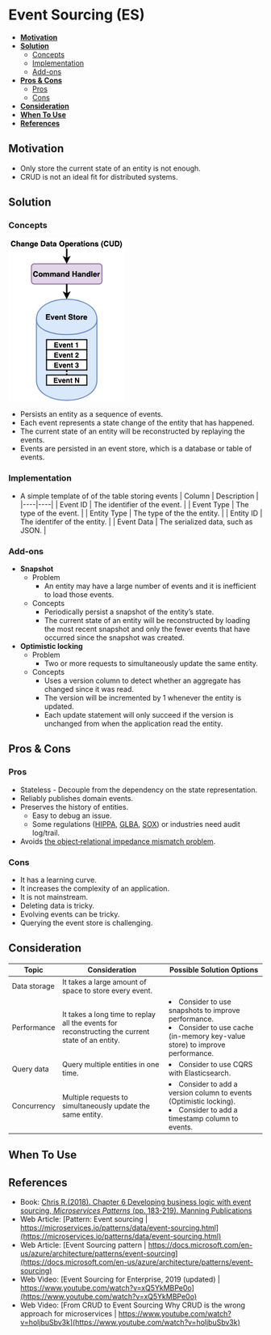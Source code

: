 # Event Sourcing (ES)

- [**Motivation**](#motivation)
- [**Solution**](#solution)
   - [Concepts](#concepts)
   - [Implementation](#implementation)
   - [Add-ons](#add-ons)
- [**Pros & Cons**](#pros--cons)
   - [Pros](#pros)
   - [Cons](#cons)
- [**Consideration**](#consideration)
- [**When To Use**](#when-to-use)
- [**References**](#references)
   
## Motivation
- Only store the current state of an entity is not enough.
- CRUD is not an ideal fit for distributed systems.

## Solution
### Concepts
![](../../diagrams/png/event_sourcing_small.png)
- Persists an entity as a sequence of events.
- Each event represents a state change of the entity that has happened.
- The current state of an entity will be reconstructed by replaying the events.
- Events are persisted in an event store, which is a database or table of events.

### Implementation
- A simple template of of the table storing events
  | Column | Description |
  |----|----|
  | Event ID | The identifier of the event. |
  | Event Type | The type of the event. |
  | Entity Type | The type of the the entity. |
  | Entity ID | The identifer of the entity. |
  | Event Data | The serialized data, such as JSON. |

### Add-ons
- **Snapshot**
   - Problem
      - An entity may have a large number of events and it is inefficient to load those events.
   - Concepts
      - Periodically persist a snapshot of the entity’s state.
      - The current state of an entity will be reconstructed by loading the most recent snapshot and only the fewer events that have occurred since the snapshot was created.
- **Optimistic locking**
   - Problem
      - Two or more requests to simultaneously update the same entity.
   - Concepts
      - Uses a version column to detect whether an aggregate has changed since it was read.
      - The version will be incremented by 1 whenever the entity is updated.
      - Each update statement will only succeed if the version is unchanged from when the application read the entity.
 
## Pros & Cons
### Pros
- Stateless - Decouple from the dependency on the state representation.
- Reliably publishes domain events.
- Preserves the history of entities.
   - Easy to debug an issue.
   - Some regulations ([HIPPA](https://en.wikipedia.org/wiki/Health_Insurance_Portability_and_Accountability_Act), [GLBA](https://en.wikipedia.org/wiki/Gramm%E2%80%93Leach%E2%80%93Bliley_Act), [SOX](https://en.wikipedia.org/wiki/Sarbanes%E2%80%93Oxley_Act)) or industries need audit log/trail.
- Avoids [the object‑relational impedance mismatch problem](https://en.wikipedia.org/wiki/Object-relational_impedance_mismatch).

### Cons
- It has a learning curve.
- It increases the complexity of an application.
- It is not mainstream.
- Deleting data is tricky.
- Evolving events can be tricky.
- Querying the event store is challenging.

## Consideration
| Topic | Consideration | Possible Solution Options |
|----|-----|-----|
| Data storage | It takes a large amount of space to store every event. | |
| Performance | It takes a long time to replay all the events for reconstructing the current state of an entity. | <li>Consider to use snapshots to improve performance.<li>Consider to use cache (in-memory key-value store) to improve performance. |
| Query data | Query multiple entities in one time. | <li>Consider to use CQRS with Elasticsearch. |
| Concurrency |  Multiple requests to simultaneously update the same entity. | <li>Consider to add a version column to events (Optimistic locking).<li>Consider to add a timestamp column to events. |

## When To Use
## References
- Book: [Chris R.(2018). Chapter 6 Developing business logic with event sourcing, *Microservices Patterns* (pp. 183-219). Manning Publications](https://www.manning.com/books/microservices-patterns)
- Web Article: [Pattern: Event sourcing | https://microservices.io/patterns/data/event-sourcing.html](https://microservices.io/patterns/data/event-sourcing.html)
- Web Article: [Event Sourcing pattern | https://docs.microsoft.com/en-us/azure/architecture/patterns/event-sourcing](https://docs.microsoft.com/en-us/azure/architecture/patterns/event-sourcing)
- Web Video: [Event Sourcing for Enterprise, 2019 (updated) | https://www.youtube.com/watch?v=xQ5YkMBPe0o](https://www.youtube.com/watch?v=xQ5YkMBPe0o)
- Web Video: [From CRUD to Event Sourcing Why CRUD is the wrong approach for microservices | https://www.youtube.com/watch?v=holjbuSbv3k](https://www.youtube.com/watch?v=holjbuSbv3k)
